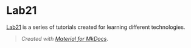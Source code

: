 # Lab21

[Lab21](https://myseq.github.io/lab21/) is a series of tutorials created for learning different technologies.

> *Created with [Material for MkDocs](https://squidfunk.github.io/mkdocs-material/)*.

